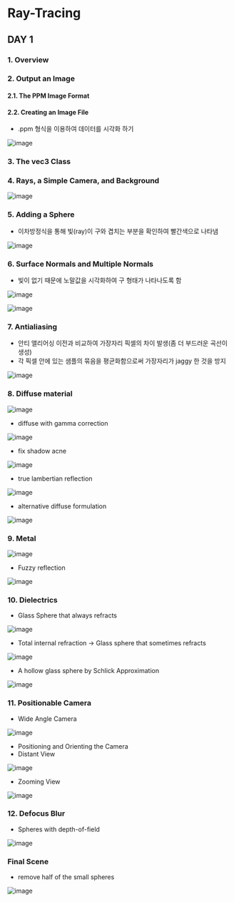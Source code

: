 # Ray-Tracing

## DAY 1
### 1. Overview
### 2. Output an Image
#### 2.1. The PPM Image Format
#### 2.2. Creating an Image File
* .ppm 형식을 이용하여 데이터를 시각화 하기

![image](https://user-images.githubusercontent.com/86725870/172625459-aa761851-1355-4f85-932b-1018045c09bc.png)
### 3. The vec3 Class
### 4. Rays, a Simple Camera, and Background
![image](https://user-images.githubusercontent.com/86725870/172440941-b310efdd-dd2e-4ed4-983c-b9d205a8d929.png)
### 5. Adding a Sphere
* 이차방정식을 통해 빛(ray)이 구와 겹치는 부분을 확인하여 빨간색으로 나타냄

![image](https://user-images.githubusercontent.com/86725870/172537389-7987b8ca-56bd-49bd-b61a-7370b6e74076.png)

### 6. Surface Normals and Multiple Normals
* 빛이 없기 때문에 노말값을 시각화하여 구 형태가 나타나도록 함

![image](https://user-images.githubusercontent.com/86725870/172539749-dd5e6e30-3c52-4922-8f7e-fd2294fa046f.png)

![image](https://user-images.githubusercontent.com/86725870/172609554-cff5ea29-fea8-422d-99cb-1ceeb18e3a1e.png)

### 7. Antialiasing
* 안티 앨리어싱 이전과 비교하여 가장자리 픽셀의 차이 발생(좀 더 부드러운 곡선이 생성)
* 각 픽셀 안에 있는 샘플의 묶음을 평균화함으로써 가장자리가 jaggy 한 것을 방지

![image](https://user-images.githubusercontent.com/86725870/172623475-ec45bd65-e99c-417b-9f50-322c6f083767.png)

### 8. Diffuse material
![image](https://user-images.githubusercontent.com/86725870/173000934-0a3ee038-4e14-45fc-bc1f-0f859221b7ea.png)

* diffuse with gamma correction

![image](https://user-images.githubusercontent.com/86725870/173004545-539da6ca-cfbf-4361-b0aa-25b9cb2d923f.png)

* fix shadow acne

![image](https://user-images.githubusercontent.com/86725870/173004951-7fadf950-076b-4f09-b86c-4e1a88f1c59d.png)
* true lambertian reflection

![image](https://user-images.githubusercontent.com/86725870/173006182-9d417e72-ac9c-4414-b184-c18e2ac915f8.png)
* alternative diffuse formulation

![image](https://user-images.githubusercontent.com/86725870/173007178-3b53a7c9-7f17-4f95-adeb-193acc41d437.png)

### 9. Metal
![image](https://user-images.githubusercontent.com/86725870/173102500-56a23e39-c96c-4d01-a7af-e87494a4becb.png)
* Fuzzy reflection

![image](https://user-images.githubusercontent.com/86725870/173103720-fe7c0b47-0564-4d82-8f36-b62a6d162a26.png)

### 10. Dielectrics
* Glass Sphere that always refracts

![image](https://user-images.githubusercontent.com/86725870/173176107-8425dd4d-c2c6-4552-b55f-81b9bb7e5564.png)
* Total internal refraction -> Glass sphere that sometimes refracts

![image](https://user-images.githubusercontent.com/86725870/173176349-05328ec0-f80d-4449-ad81-2ce32005916f.png)
* A hollow glass sphere by Schlick Approximation

![image](https://user-images.githubusercontent.com/86725870/173176607-b2cc3e95-7e3d-478f-9d7f-37710a290c41.png)

### 11. Positionable Camera
* Wide Angle Camera

![image](https://user-images.githubusercontent.com/86725870/173176909-3215c2d7-3b0b-459f-8fcb-797e8fccb206.png)
* Positioning and Orienting the Camera 
 * Distant View

![image](https://user-images.githubusercontent.com/86725870/173180204-df53429a-7628-414f-9f62-01c27d3d30f7.png)
 * Zooming View
  
![image](https://user-images.githubusercontent.com/86725870/173180273-bce2cad3-0572-4707-a392-c51a926b194d.png)

### 12. Defocus Blur
* Spheres with depth-of-field

![image](https://user-images.githubusercontent.com/86725870/173180790-568f2758-3469-4f7b-963c-3a243813af3f.png)

### Final Scene
* remove half of the small spheres

![image](https://user-images.githubusercontent.com/86725870/173189206-15ba57e3-4d84-4eed-8cad-56b3e4db229f.png)
